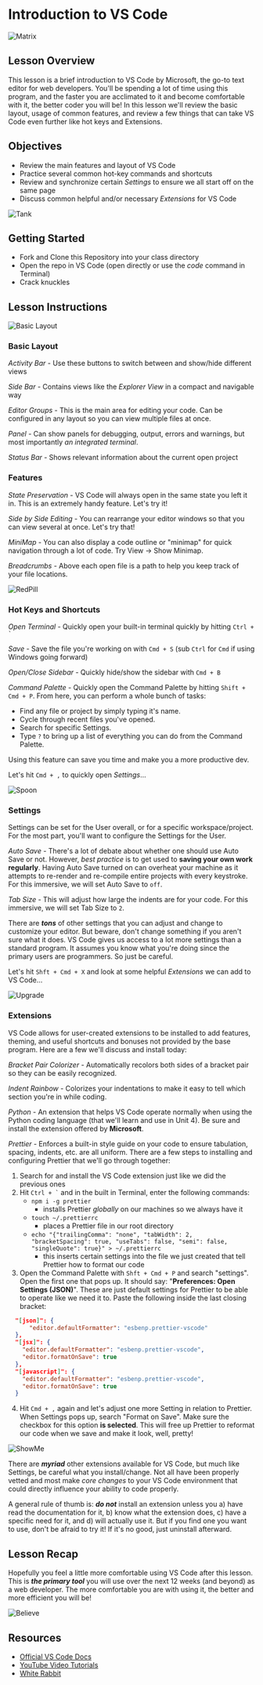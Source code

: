 # Introduction to VS Code


![Matrix](https://external-content.duckduckgo.com/iu/?u=https%3A%2F%2F1.bp.blogspot.com%2F-R-OIqfZ-25o%2FX0Vpjwth0zI%2FAAAAAAAAVI8%2FyaZQu4DUDL8PbQn10nDGh0Jiuo8GYkbrACLcBGAsYHQ%2Fs580%2F0009.gif&f=1&nofb=1)


## Lesson Overview
This lesson is a brief introduction to VS Code by Microsoft, the go-to text editor for web developers.  You'll be spending a lot of time using this program, and the faster you are acclimated to it and become comfortable with it, the better coder you will be!  In this lesson we'll review the basic layout, usage of common features, and review a few things that can take VS Code even further like hot keys and Extensions.

## Objectives
  - Review the main features and layout of VS Code
  - Practice several common hot-key commands and shortcuts
  - Review and synchronize certain *Settings* to ensure we all start off on the same page
  - Discuss common helpful and/or necessary *Extensions* for VS Code

![Tank](https://external-content.duckduckgo.com/iu/?u=https%3A%2F%2Fmention.com%2Fwp-content%2Fuploads%2F2016%2F04%2FMatrix-media-monitoring.gif&f=1&nofb=1)

## Getting Started
  - Fork and Clone this Repository into your class directory
  - Open the repo in VS Code (open directly or use the *code* command in Terminal)
  - Crack knuckles

## Lesson Instructions

![Basic Layout](https://code.visualstudio.com/assets/docs/getstarted/userinterface/hero.png)
### Basic Layout

*Activity Bar* - Use these buttons to switch between and show/hide different views

*Side Bar* - Contains views like the *Explorer View* in a compact and navigable way

*Editor Groups* - This is the main area for editing your code. Can be configured in any layout so you can view multiple files at once.

*Panel* - Can show panels for debugging, output, errors and warnings, but most importantly *an integrated terminal*.

*Status Bar* - Shows relevant information about the current open project

### Features

*State Preservation* - VS Code will always open in the same state you left it in.  This is an extremely handy feature. Let's try it!

*Side by Side Editing* - You can rearrange your editor windows so that you can view several at once. Let's try that!

*MiniMap* - You can also display a code outline or "minimap" for quick navigation through a lot of code. Try View -> Show Minimap.

*Breadcrumbs* - Above each open file is a path to help you keep track of your file locations.

![RedPill](https://external-content.duckduckgo.com/iu/?u=https%3A%2F%2F18f.gsa.gov%2Fassets%2Fblog%2Flego-workshop%2Fred-pill.gif&f=1&nofb=1)
  
### Hot Keys and Shortcuts

*Open Terminal* - Quickly open your built-in terminal quickly by hitting `` Ctrl + ` ``

*Save* - Save the file you're working on with ` Cmd + S ` (sub ` Ctrl ` for ` Cmd ` if using Windows going forward)

*Open/Close Sidebar* - Quickly hide/show the sidebar with ` Cmd + B `

*Command Palette* - Quickly open the Command Palette by hitting ` Shift + Cmd + P `. From here, you can perform a whole bunch of tasks:
- Find any file or project by simply typing it's name.
- Cycle through recent files you've opened.
- Search for specific Settings.
- Type ` ? ` to bring up a list of everything you can do from the Command Palette.

Using this feature can save you time and make you a more productive dev.

Let's hit ` Cmd + , ` to quickly open *Settings*...

![Spoon](https://external-content.duckduckgo.com/iu/?u=https%3A%2F%2Fi2.wp.com%2Friversofgrue.com%2Fwp-content%2Fuploads%2F2014%2F01%2Fthere-is-no-spoon-the-matrix-5-9-movie-clip-1999-hd.gif%3Fresize%3D450%252C190%26ssl%3D1&f=1&nofb=1)

### Settings
Settings can be set for the User overall, or for a specific workspace/project.  For the most part, you'll want to configure the Settings for the User.

*Auto Save* - There's a lot of debate about whether one should use Auto Save or not.  However, *best practice* is to get used to **saving your own work regularly**.  Having Auto Save turned on can overheat your machine as it attempts to re-render and re-compile entire projects with every keystroke.  For this immersive, we will set Auto Save to ` off `.

*Tab Size* - This will adjust how large the indents are for your code.  For this immersive, we will set Tab Size to ` 2 `.

There are ***tons*** of other settings that you can adjust and change to customize your editor. But beware, don't change something if you aren't sure what it does. VS Code gives us access to a lot more settings than a standard program. It assumes you know what you're doing since the primary users are programmers. So just be careful.

Let's hit ` Shft + Cmd + X ` and look at some helpful *Extensions* we can add to VS Code...

![Upgrade](https://external-content.duckduckgo.com/iu/?u=https%3A%2F%2Fblog.kolboid.eu%2Fcontent%2Fimages%2F2016%2F03%2Fthe-matrix-i-know-kung-fu-animation.gif&f=1&nofb=1)

### Extensions

VS Code allows for user-created extensions to be installed to add features, theming, and useful shortcuts and bonuses not provided by the base program.  Here are a few we'll discuss and install today:

*Bracket Pair Colorizer* - Automatically recolors both sides of a bracket pair so they can be easily recognized.

*Indent Rainbow* - Colorizes your indentations to make it easy to tell which section you're in while coding.

*Python* - An extension that helps VS Code operate normally when using the Python coding language (that we'll learn and use in Unit 4). Be sure and install the extension offered by **Microsoft**.

*Prettier* - Enforces a built-in style guide on your code to ensure tabulation, spacing, indents, etc. are all uniform.  There are a few steps to installing and configuring Prettier that we'll go through together:
1. Search for and install the VS Code extension just like we did the previous ones
2. Hit `` Ctrl + ` `` and in the built in Terminal, enter the following commands:
   - ` npm i -g prettier `
     - installs Prettier *globally* on our machines so we always have it
   - ` touch ~/.prettierrc `
     - places a Prettier file in our root directory
   - ` echo "{"trailingComma": "none", "tabWidth": 2, "bracketSpacing": true, "useTabs": false, "semi": false, "singleQuote": true}" > ~/.prettierrc `
     - this inserts certain settings into the file we just created that tell Prettier how to format our code
3. Open the Command Palette with ` Shft + Cmd + P ` and search "settings".  Open the first one that pops up. It should say: "**Preferences: Open Settings (JSON)**". These are just default settings for Prettier to be able to operate like we need it to. Paste the following inside the last closing bracket:
```json
  "[json]": {
      "editor.defaultFormatter": "esbenp.prettier-vscode"
  },
  "[jsx]": {
    "editor.defaultFormatter": "esbenp.prettier-vscode",
    "editor.formatOnSave": true
  },
  "[javascript]": {
    "editor.defaultFormatter": "esbenp.prettier-vscode",
    "editor.formatOnSave": true
  }
```

4. Hit ` Cmd + , ` again and let's adjust one more Setting in relation to Prettier. When Settings pops up, search "Format on Save".  Make sure the checkbox for this option **is selected**.  This will free up Prettier to reformat our code when we save and make it look, well, pretty!

![ShowMe](https://external-content.duckduckgo.com/iu/?u=https%3A%2F%2Fmedia1.tenor.com%2Fimages%2F2c135ca96935ae5f8b31f7ad03940168%2Ftenor.gif%3Fitemid%3D5062228&f=1&nofb=1)

There are ***myriad*** other extensions available for VS Code, but much like Settings, be careful what you install/change. Not all have been properly vetted and most make *core changes* to your VS Code environment that could directly influence your ability to code properly.

A general rule of thumb is: ***do not*** install an extension unless you a) have read the documentation for it, b) know what the extension does, c) have a specific need for it, and d) will actually use it.  But if you find one you want to use, don't be afraid to try it! If it's no good, just uninstall afterward.

## Lesson Recap
  Hopefully you feel a little more comfortable using VS Code after this lesson.  This is ***the primary tool*** you will use over the next 12 weeks (and beyond) as a web developer.  The more comfortable you are with using it, the better and more efficient you will be!
  
![Believe](https://external-content.duckduckgo.com/iu/?u=https%3A%2F%2F66.media.tumblr.com%2F33180dc3803c4d95c8c83b3727db4727%2Ftumblr_ozhuufZkjW1tu7563o1_500.gif&f=1&nofb=1)
  
## Resources
 - [Official VS Code Docs](https://code.visualstudio.com/docs)
 - [YouTube Video Tutorials](https://www.youtube.com/watch?v=4q1tD39Mk_A&list=PLLnpHn493BHHkdpK8E37x_d5cOZBr4GlL&ab_channel=LevelUpTuts)
 - [White Rabbit](https://youtu.be/Vy7RaQUmOzE)
